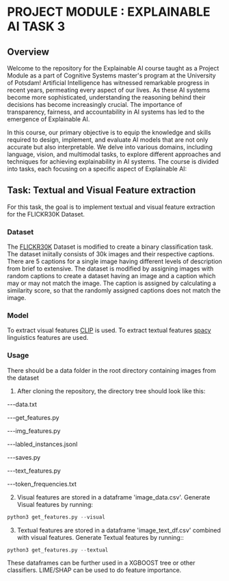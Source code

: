 # PROJECT MODULE : EXPLAINABLE AI TASK 3

## Overview
Welcome to the repository for the Explainable AI course taught as a Project Module as a part of Cognitive Systems master's program at the University of Potsdam! Artificial Intelligence has witnessed remarkable progress in recent years, permeating every aspect of our lives. As these AI systems become more sophisticated, understanding the reasoning behind their decisions has become increasingly crucial. The importance of transparency, fairness, and accountability in AI systems has led to the emergence of Explainable AI. 

In this course, our primary objective is to equip the knowledge and skills required to design, implement, and evaluate AI models that are not only accurate but also interpretable. We delve into various domains, including language, vision, and multimodal tasks, to explore different approaches and techniques for achieving explainability in AI systems. The course is divided into tasks, each focusing on a specific aspect of Explainable AI:

## Task: Textual and Visual Feature extraction
For this task, the goal is to implement textual and visual feature extraction for the FLICKR30K Dataset.

### Dataset
The [FLICKR30K](https://shannon.cs.illinois.edu/DenotationGraph/) Dataset is modified to create a binary classification task. The dataset iniitally consists of 30k images and their respective captions. There are 5 captions for a single image having different levels of description from brief to extensive. The dataset is modified by assigning images with random captions to create a dataset having an image and a caption which may or may not match the image. The caption is assigned by calculating a similarity score, so that the randomly assigned captions does not match the image.

### Model
To extract visual features [CLIP](https://github.com/openai/CLIP) is used. To extract textual features [spacy](https://spacy.io/usage/linguistic-features) linguistics features are used.
### Usage
There should be a data folder in the root directory containing images from the dataset

1) After cloning the repository, the directory tree should look like this:

---data.txt

---get_features.py

---img_features.py

---labled_instances.jsonl

---saves.py

---text_features.py

---token_frequencies.txt

 2) Visual features are stored in a dataframe 'image_data.csv'. Generate Visual features by running:
    

```python
python3 get_features.py --visual
```

3) Textual features are stored in a dataframe 'image_text_df.csv' combined with visual features. Generate Textual features by running::

```python
python3 get_features.py --textual
```
These dataframes can be further used in a XGBOOST tree or other classifiers. LIME/SHAP can be used to do feature importance.











 
